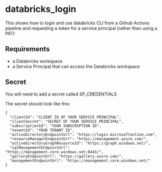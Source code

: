# databricks_login

This shows how to login and use databricks CLI from a Github Actions pipeline
and requesting a token for a service principal (rather than using a PAT)

## Requirements
- a Databricks workspace
- a Service Principal that can access the Databricks workspace

## Secret

You will need to add a secret called SP_CREDENTIALS

The secret should look like this:
```
{
  "clientId": "CLIENT ID OF YOUR SERVICE PRINCIPAL",
  "clientSecret": "SECRET OF YOUR SERVICE PRINCIPAL",
  "subscriptionId": "YOUR SUBSCRIPTION ID",
  "tenantId": "YOUR TENANT ID",
  "activeDirectoryEndpointUrl": "https://login.microsoftonline.com",
  "resourceManagerEndpointUrl": "https://management.azure.com/",
  "activeDirectoryGraphResourceId": "https://graph.windows.net/",
  "sqlManagementEndpointUrl": "https://management.core.windows.net:8443/",
  "galleryEndpointUrl": "https://gallery.azure.com/",
  "managementEndpointUrl": "https://management.core.windows.net/"
}
```